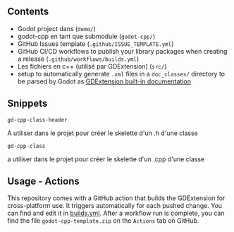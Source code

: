 ## Contents
* Godot project dans (`demo/`)
* godot-cpp en tant que submodule (`godot-cpp/`)
* GitHub Issues template (`.github/ISSUE_TEMPLATE.yml`)
* GitHub CI/CD workflows to publish your library packages when creating a release (`.github/workflows/builds.yml`)
* Les fichiers en c++ (utilisé par GDExtension) (`src/`)
* setup to automatically generate `.xml` files in a `doc_classes/` directory to be parsed by Godot as [GDExtension built-in documentation](https://docs.godotengine.org/en/stable/tutorials/scripting/gdextension/gdextension_docs_system.html)


## Snippets

``` gd-cpp-class-header ```

A utiliser dans le projet pour créer le skelette d'un .h d'une classe



``` gd-cpp-class ```

a utiliser dans le projet pour créer le skelette d'un .cpp d'une classe




## Usage - Actions

This repository comes with a GitHub action that builds the GDExtension for cross-platform use. It triggers automatically for each pushed change. You can find and edit it in [builds.yml](.github/workflows/builds.yml).
After a workflow run is complete, you can find the file `godot-cpp-template.zip` on the `Actions` tab on GitHub.
